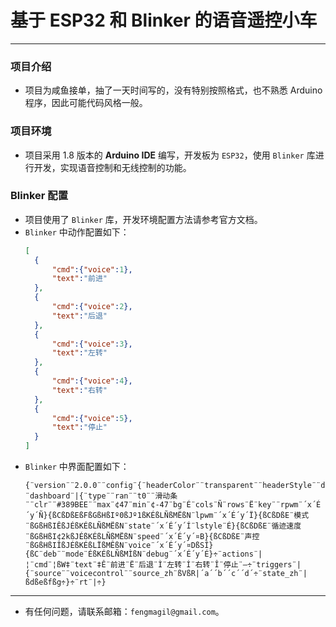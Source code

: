 # 基于 ESP32 和 Blinker 的语音遥控小车
----
### 项目介绍
- 项目为咸鱼接单，抽了一天时间写的，没有特别按照格式，也不熟悉  Arduino 程序，因此可能代码风格一般。
### 项目环境
- 项目采用 1.8 版本的 **Arduino IDE** 编写，开发板为 `ESP32`，使用 `Blinker` 库进行开发，实现语音控制和无线控制的功能。
### Blinker 配置
- 项目使用了 `Blinker` 库，开发环境配置方法请参考官方文档。
- `Blinker` 中动作配置如下：
  ```json
  [
    {
        "cmd":{"voice":1},
        "text":"前进"
    },
    {
        "cmd":{"voice":2},
        "text":"后退"
    },
    {
        "cmd":{"voice":3},
        "text":"左转"
    },
    {
        "cmd":{"voice":4},
        "text":"右转"
    },
    {
        "cmd":{"voice":5},
        "text":"停止"
    }
  ]
  ```
- `Blinker` 中界面配置如下：
    ```
    {¨version¨¨2.0.0¨¨config¨{¨headerColor¨¨transparent¨¨headerStyle¨¨dark¨¨background¨{¨img¨¨assets/img/headerbg.jpg¨¨isFull¨«}}¨dashboard¨|{¨type¨¨ran¨¨t0¨¨滑动条¨¨clr¨¨#389BEE¨¨max¨¢47¨min¨¢-47¨bg¨É¨cols¨Ñ¨rows¨Ë¨key¨¨rpwm¨´x´É´y´Ñ}{ßCßDßEßFßGßHßIº0ßJº1ßKÉßLÑßMËßN¨lpwm¨´x´É´y´Ï}{ßCßDßE¨模式¨ßGßHßIÊßJÉßKÉßLÑßMËßN¨state¨´x´É´y´Í¨lstyle¨É}{ßCßDßE¨循迹速度¨ßGßHßI¢2kßJÉßKÉßLÑßMËßN¨speed¨´x´É´y´¤B}{ßCßDßE¨声控¨ßGßHßIÎßJÉßKÉßLÏßMÊßN¨voice¨´x´É´y´¤DßSÎ}{ßC¨deb¨¨mode¨ÉßKÉßLÑßMÌßN¨debug¨´x´É´y´É}÷¨actions¨|¦¨cmd¨¦ßW‡¨text¨‡Ê¨前进¨Ë¨后退¨Ì¨左转¨Í¨右转¨Î¨停止¨—÷¨triggers¨|{¨source¨¨voicecontrol¨¨source_zh¨ßVßR|´a´´b´´c´´d´÷¨state_zh¨|ßdßeßfßg÷}÷¨rt¨|÷}
    ```

----
- 有任何问题，请联系邮箱：`fengmagil@gmail.com`。
